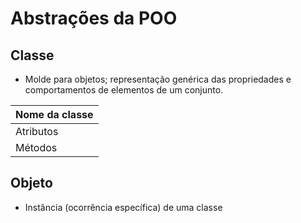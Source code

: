 # Abstrações da POO

## Classe 
- Molde para objetos; representação genérica das propriedades e comportamentos de elementos de um conjunto.

| Nome da classe |
|----------------|
| Atributos      |
| Métodos        |

## Objeto
- Instância (ocorrência específica) de uma classe
